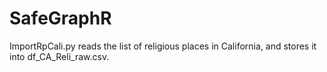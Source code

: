 # SafeGraphR

ImportRpCali.py reads the list of religious places in California, and stores it into df_CA_Reli_raw.csv.
